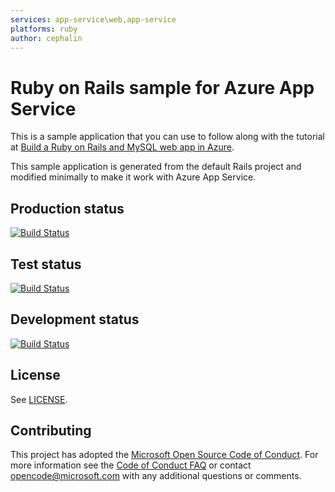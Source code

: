 ```yaml
---
services: app-service\web,app-service
platforms: ruby
author: cephalin
---
```


# Ruby on Rails sample for Azure App Service

This is a sample application that you can use to follow along with the tutorial at 
[Build a Ruby on Rails and MySQL web app in Azure](https://docs.microsoft.com/azure/app-service/containers/tutorial-ruby-mysql-app). 

This sample application is generated from the default Rails project and modified minimally to make it work with Azure App Service. 

## Production status
[![Build Status](https://studevcom.visualstudio.com/MDLive-DevOps/_apis/build/status/MDLive-Prod?branchName=master)](https://studevcom.visualstudio.com/MDLive-DevOps/_build/latest?definitionId=10?branchName=master)

## Test status
[![Build Status](https://studevcom.visualstudio.com/MDLive-DevOps/_apis/build/status/MDLiveTest-CI?branchName=master)](https://studevcom.visualstudio.com/MDLive-DevOps/_build/latest?definitionId=16?branchName=master)

## Development status
[![Build Status](https://studevcom.visualstudio.com/MDLive-DevOps/_apis/build/status/MDLiveDevelopment-CI?branchName=master)](https://studevcom.visualstudio.com/MDLive-DevOps/_build/latest?definitionId=17?branchName=master)

## License

See [LICENSE](LICENSE.md).

## Contributing

This project has adopted the [Microsoft Open Source Code of Conduct](https://opensource.microsoft.com/codeofconduct/). For more information see the [Code of Conduct FAQ](https://opensource.microsoft.com/codeofconduct/faq/) or contact [opencode@microsoft.com](mailto:opencode@microsoft.com) with any additional questions or comments.
  
